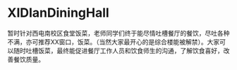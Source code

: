 # XIDIanDiningHall
暂时针对西电南校区食堂饭菜，老师同学们终于能尽情吐槽餐厅的餐饮，尽吐各种不满，亦可推荐XX窗口，饭菜。（当然大家最开心的是综合楼能被解禁）。大家可以随时吐槽饭菜，最终能促进餐厅工作人员和饮食师生的沟通，了解饮食喜好，改善餐饮质量。

